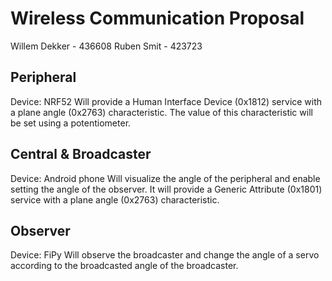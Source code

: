 # Wireless Communication Proposal 
Willem Dekker - 436608
Ruben Smit - 423723

## Peripheral
Device: NRF52
Will provide a Human Interface Device (0x1812) service with a plane angle (0x2763) characteristic. The value of this characteristic will be set using a potentiometer.

## Central & Broadcaster
Device: Android phone
Will visualize the angle of the peripheral and enable setting the angle of the observer. It will provide a Generic Attribute (0x1801) service with a plane angle (0x2763) characteristic.

## Observer
Device: FiPy
Will observe the broadcaster and change the angle of a servo according to the broadcasted angle of the broadcaster.